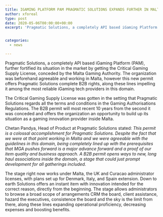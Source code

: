 ```yaml
---
title: IGAMING PLATFORM PAM PRAGMATIC SOLUTIONS EXPANDS FURTHER IN MALTA UNDER NEW MGA B2B LICENCE
author: xforeal 
type: post
date: 2020-05-06T00:00:00+00:00
excerpt: 'Pragmatic Solutions, a completely API based iGaming Platform (PAM), further reinforced its situation in the market by getting the Critical Gaming Supply License, conceded by the Malta Gaming Authority '


categories:
  - news

---
```

Pragmatic Solutions, a completely API based iGaming Platform (PAM), further fortified its situation in the market by getting the Critical Gaming Supply License, conceded by the Malta Gaming Authority. The organization was beforehand agreeable and working in Malta, however this new permit offers Pragmatic Solutions complete B2B rights, along these lines impelling it among the most reliable iGaming tech providers in this domain. 

The Critical Gaming Supply License was gotten in the setting that Pragmatic Solutions regards all the terms and conditions in the Gaming Authorisations Regulations. The B2B permit will most recent 10 years from the second it was conceded and offers the organization an opportunity to build up its situation as a gaming innovation provider inside Malta. 

Chetan Pandya, Head of Product at Pragmatic Solutions stated: _This permit is a colossal accomplishment for Pragmatic Solutions. Despite the fact that we were at that point working in Malta and we were agreeable with the guidelines in this domain, being completely lined up with the prerequisites that MGA pushes forward is a major advance forward and a proof of our item quality and business approach. A B2B permit opens ways to new, long haul associations inside the domain, a stage that could just prompt development for all gatherings included._ 

The stage right now works under Malta, the UK and Curacao administrator licenses, with plans set up for Denmark, Italy, and Spain extension. Down to earth Solutions offers an instant item with innovation intended for the correct reason, directly from the beginning. The stage allows administrators to browse a broad scope of arrangements CRM the board, client assistance, hazard the executives, consistence the board and the sky is the limit from there, along these lines expanding operational proficiency, decreasing expenses and boosting benefits.